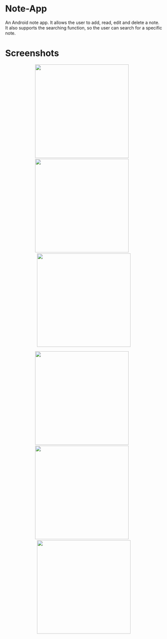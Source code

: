 # Note-App
An Android note app. It allows the user to add, read, edit and delete a note. It also supports the searching function, so the user can search for a specific note.

# Screenshots
<p align="center">
<img src="Screenshots/Screenshot_of_homepage.png" width="300"> &nbsp;&nbsp;  
<img src="Screenshots/Screenshot_pinned_message.png" width="300"> &nbsp;&nbsp;
<img src="Screenshots/Screenshot_unpinned_message.png" width="300">
</p>

<p align="center">
<img src="Screenshots/Screenshot_menu_options.png" width="300"> &nbsp;&nbsp;
<img src="Screenshots/Screenshot_searching_page.png" width="300"> &nbsp;&nbsp;
<img src="Screenshots/Screenshot_editing_page.png" width="300">
</p>
